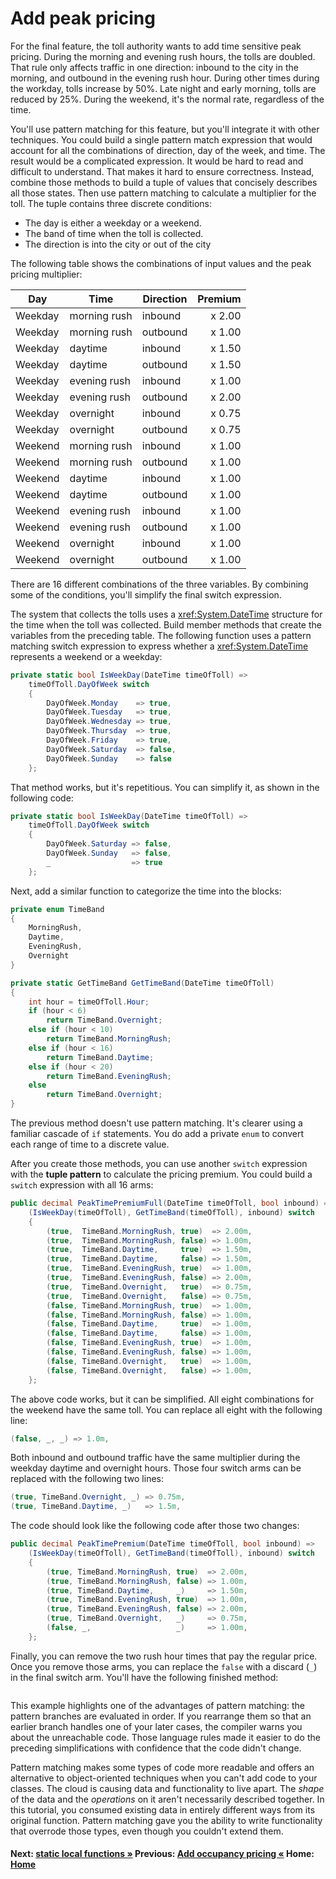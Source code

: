 # Add peak pricing

For the final feature, the toll authority wants to add time sensitive peak pricing. During the morning and evening rush hours, the tolls are doubled. That rule only affects traffic in one direction: inbound to the city in the morning, and outbound in the evening rush hour. During other times during the workday, tolls increase by 50%. Late night and early morning, tolls are reduced by 25%. During the weekend, it's the normal rate, regardless of the time.

You'll use pattern matching for this feature, but you'll integrate it with other techniques. You could build a single pattern match expression that would account for all the combinations of direction, day of the week, and time. The result would be a complicated expression. It would be hard to read and difficult to understand. That makes it hard to ensure correctness. Instead, combine those methods to build a tuple of values that concisely describes all those states. Then use pattern matching to calculate a multiplier for the toll. The tuple contains three discrete conditions:

- The day is either a weekday or a weekend.
- The band of time when the toll is collected.
- The direction is into the city or out of the city

The following table shows the combinations of input values and the peak pricing multiplier:

| Day        | Time         | Direction | Premium |
| ---------- | ------------ | --------- |--------:|
| Weekday    | morning rush | inbound   | x 2.00  |
| Weekday    | morning rush | outbound  | x 1.00  |
| Weekday    | daytime      | inbound   | x 1.50  |
| Weekday    | daytime      | outbound  | x 1.50  |
| Weekday    | evening rush | inbound   | x 1.00  |
| Weekday    | evening rush | outbound  | x 2.00  |
| Weekday    | overnight    | inbound   | x 0.75  |
| Weekday    | overnight    | outbound  | x 0.75  |
| Weekend    | morning rush | inbound   | x 1.00  |
| Weekend    | morning rush | outbound  | x 1.00  |
| Weekend    | daytime      | inbound   | x 1.00  |
| Weekend    | daytime      | outbound  | x 1.00  |
| Weekend    | evening rush | inbound   | x 1.00  |
| Weekend    | evening rush | outbound  | x 1.00  |
| Weekend    | overnight    | inbound   | x 1.00  |
| Weekend    | overnight    | outbound  | x 1.00  |

There are 16 different combinations of the three variables. By combining some of the conditions, you'll simplify the final switch expression.

The system that collects the tolls uses a <xref:System.DateTime> structure for the time when the toll was collected. Build member methods that create the variables from the preceding table. The following function uses a pattern matching switch expression to express whether a <xref:System.DateTime> represents a weekend or a weekday:

```csharp
private static bool IsWeekDay(DateTime timeOfToll) =>
    timeOfToll.DayOfWeek switch
    {
        DayOfWeek.Monday    => true,
        DayOfWeek.Tuesday   => true,
        DayOfWeek.Wednesday => true,
        DayOfWeek.Thursday  => true,
        DayOfWeek.Friday    => true,
        DayOfWeek.Saturday  => false,
        DayOfWeek.Sunday    => false
    };
```

That method works, but it's repetitious. You can simplify it, as shown in the following code:

```csharp
private static bool IsWeekDay(DateTime timeOfToll) =>
    timeOfToll.DayOfWeek switch
    {
        DayOfWeek.Saturday => false,
        DayOfWeek.Sunday   => false,
        _                  => true
    };
```

Next, add a similar function to categorize the time into the blocks:

```csharp
private enum TimeBand
{
    MorningRush,
    Daytime,
    EveningRush,
    Overnight
}

private static GetTimeBand GetTimeBand(DateTime timeOfToll)
{
    int hour = timeOfToll.Hour;
    if (hour < 6)
        return TimeBand.Overnight;
    else if (hour < 10)
        return TimeBand.MorningRush;
    else if (hour < 16)
        return TimeBand.Daytime;
    else if (hour < 20)
        return TimeBand.EveningRush;
    else
        return TimeBand.Overnight;
}
```

The previous method doesn't use pattern matching. It's clearer using a familiar cascade of `if` statements. You do add a private `enum` to convert each range of time to a discrete value.

After you create those methods, you can use another `switch` expression with the **tuple pattern** to calculate the pricing premium. You could build a `switch` expression with all 16 arms:

```csharp
public decimal PeakTimePremiumFull(DateTime timeOfToll, bool inbound) =>
    (IsWeekDay(timeOfToll), GetTimeBand(timeOfToll), inbound) switch
    {
        (true,  TimeBand.MorningRush, true)  => 2.00m,
        (true,  TimeBand.MorningRush, false) => 1.00m,
        (true,  TimeBand.Daytime,     true)  => 1.50m,
        (true,  TimeBand.Daytime,     false) => 1.50m,
        (true,  TimeBand.EveningRush, true)  => 1.00m,
        (true,  TimeBand.EveningRush, false) => 2.00m,
        (true,  TimeBand.Overnight,   true)  => 0.75m,
        (true,  TimeBand.Overnight,   false) => 0.75m,
        (false, TimeBand.MorningRush, true)  => 1.00m,
        (false, TimeBand.MorningRush, false) => 1.00m,
        (false, TimeBand.Daytime,     true)  => 1.00m,
        (false, TimeBand.Daytime,     false) => 1.00m,
        (false, TimeBand.EveningRush, true)  => 1.00m,
        (false, TimeBand.EveningRush, false) => 1.00m,
        (false, TimeBand.Overnight,   true)  => 1.00m,
        (false, TimeBand.Overnight,   false) => 1.00m,
    };
```

The above code works, but it can be simplified. All eight combinations for the weekend have the same toll. You can replace all eight with the following line:

```csharp
(false, _, _) => 1.0m,
```

Both inbound and outbound traffic have the same multiplier during the weekday daytime and overnight hours. Those four switch arms can be replaced with the following two lines:

```csharp
(true, TimeBand.Overnight, _) => 0.75m,
(true, TimeBand.Daytime, _)   => 1.5m,
```

The code should look like the following code after those two changes:

```csharp
public decimal PeakTimePremium(DateTime timeOfToll, bool inbound) =>
    (IsWeekDay(timeOfToll), GetTimeBand(timeOfToll), inbound) switch
    {
        (true, TimeBand.MorningRush, true)  => 2.00m,
        (true, TimeBand.MorningRush, false) => 1.00m,
        (true, TimeBand.Daytime,     _)     => 1.50m,
        (true, TimeBand.EveningRush, true)  => 1.00m,
        (true, TimeBand.EveningRush, false) => 2.00m,
        (true, TimeBand.Overnight,   _)     => 0.75m,
        (false, _,                   _)     => 1.00m,
    };
```

Finally, you can remove the two rush hour times that pay the regular price. Once you remove those arms, you can replace the `false` with a discard (`_`) in the final switch arm. You'll have the following finished method:

```cs --project ./ExploreCsharpEight/ExploreCsharpEight.csproj --source-file ./ExploreCsharpEight/Patterns.cs --region Pattern_PeakTime
```

This example highlights one of the advantages of pattern matching: the pattern branches are evaluated in order. If you rearrange them so that an earlier branch handles one of your later cases, the compiler warns you about the unreachable code. Those language rules made it easier to do the preceding simplifications with confidence that the code didn't change.

Pattern matching makes some types of code more readable and offers an alternative to object-oriented techniques when you can't add code to your classes. The cloud is causing data and functionality to live apart. The *shape* of the data and the *operations* on it aren't necessarily described together. In this tutorial, you consumed existing data in entirely different ways from its original function. Pattern matching gave you the ability to write functionality that overrode those types, even though you couldn't extend them.

#### Next: [static local functions &raquo;](./static-local-functions.md)    Previous: [Add occupancy pricing  &laquo;](./patterns-occupancy.md) Home: [Home](readme.md)  
